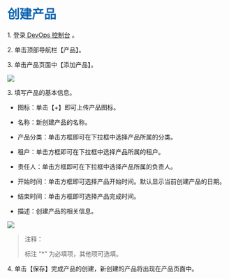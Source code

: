 <h1><font color=#0d65b1>创建产品</font></h1> 

<p>1. 登录<a href="https://console.cloudos.yihecloud.com/ui/devops/"> DevOps 控制台</a> 。</p>
<p>2. 单击顶部导航栏【产品】。</p>
<p>3. 单击产品页面中【添加产品】。</p>
<img src="http://upload.ouliu.net/i/20171113150514smbdm.png"  class="mark-l"/>
<p>3. 填写产品的基本信息。</p>
<ul>
<li><p>图标：单击【+】即可上传产品图标。</p></li>
<li><p>名称：新创建产品的名称。</p></li>
<li><p>产品分类：单击方框即可在下拉框中选择产品所属的分类。</p></li>
<li><p>租户：单击方框即可在下拉框中选择产品所属的租户。</p></li>
<li><p>责任人：单击方框即可在下拉框中选择产品所属的负责人。</p></li>
<li><p>开始时间：单击方框即可选择产品开始时间。默认显示当前创建产品的日期。</p></li>
<li><p>结束时间：单击方框即可选择产品完成时间。</p></li>
<li><p>描述：创建产品的相关信息。</p></li>
</ul>
<img src="http://upload.ouliu.net/i/20171113155204j38s8.png"  class="mark-l"/>
<blockquote><p>注释：</p>标注 “*” 为必填项，其他项可选填。</blockquote>

<p>4. 单击【保存】完成产品的创建，新创建的产品将出现在产品页面中。</p>

